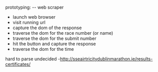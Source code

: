 prototyping:
-- web scraper
- launch web browser
- visit running url
- capture the dom of the response
- traverse the dom for the race number (or name)
- traverse the dom for the submit number
- hit the button and capture the response
- traverse the dom for the time

hard to parse
undecided
-http://sseairtricitydublinmarathon.ie/results-certificates/
